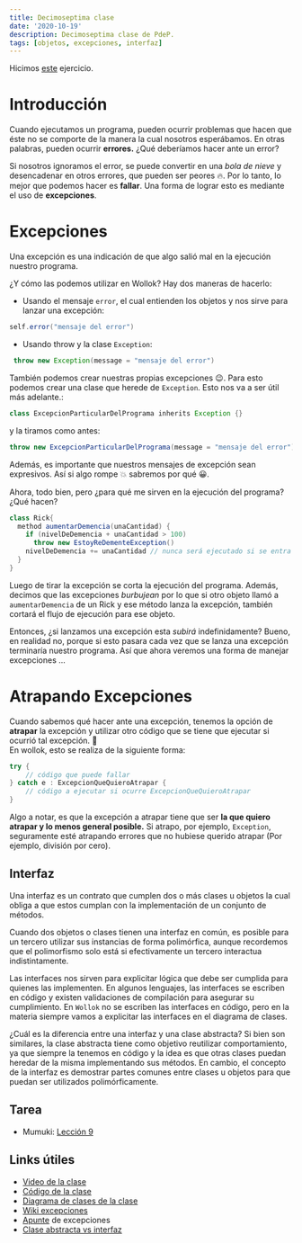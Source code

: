 ```yaml
---
title: Decimoseptima clase
date: '2020-10-19'
description: Decimoseptima clase de PdeP.
tags: [objetos, excepciones, interfaz]
---
```


Hicimos [este](https://docs.google.com/document/d/1YPZMyKI4fFij22QM8QfbDU8pfV78bP7vesl2__HIj64/edit?usp=sharing) ejercicio.

# Introducción

Cuando ejecutamos un programa, pueden ocurrir problemas que hacen que éste no se comporte de la manera la cual nosotros esperábamos. En otras palabras, pueden ocurrir **errores.** ¿Qué deberíamos hacer ante un error?

Si nosotros ignoramos el error, se puede convertir en una _bola de nieve_ y desencadenar en otros errores, que pueden ser peores :fire:. Por lo tanto, lo mejor que podemos hacer es **fallar**. Una forma de lograr esto es mediante el uso de **excepciones**.

# Excepciones

Una excepción es una indicación de que algo salió mal en la ejecución nuestro programa.

¿Y cómo las podemos utilizar en Wollok?
Hay dos maneras de hacerlo:

- Usando el mensaje `error`, el cual entienden los objetos y nos sirve para lanzar una excepción:

```java
self.error("mensaje del error")
```

- Usando throw y la clase `Exception`:

```java
 throw new Exception(message = "mensaje del error")
```

También podemos crear nuestras propias excepciones :wink:. Para esto podemos crear una clase que herede de `Exception`. Esto nos va a ser útil más adelante.:

```java
class ExcepcionParticularDelPrograma inherits Exception {}
```

y la tiramos como antes:

```java
throw new ExcepcionParticularDelPrograma(message = "mensaje del error")
```

Además, es importante que nuestros mensajes de excepción sean expresivos. Así si algo rompe :boom: sabremos por qué :grinning:.

Ahora, todo bien, pero ¿para qué me sirven en la ejecución del programa? ¿Qué hacen?

```java
class Rick{
  method aumentarDemencia(unaCantidad) {
    if (nivelDeDemencia + unaCantidad > 100)
      throw new EstoyReDementeException()
    nivelDeDemencia += unaCantidad // nunca será ejecutado si se entra al if anterior
  }
}
```

Luego de tirar la excepción se corta la ejecución del programa. Además, decimos que las excepciones _burbujean_ por lo que si otro objeto llamó a `aumentarDemencia` de un Rick y ese método lanza la excepción, también cortará el flujo de ejecución para ese objeto.

Entonces, ¿si lanzamos una excepción esta _subirá_ indefinidamente? Bueno, en realidad no, porque si esto pasara cada vez que se lanza una excepción terminaría nuestro programa. Así que ahora veremos una forma de manejar excepciones ...

# Atrapando Excepciones

Cuando sabemos qué hacer ante una excepción, tenemos la opción de **atrapar** la excepción y utilizar otro código que se tiene que ejecutar si ocurrió tal excepción. :confetti_ball:  
En wollok, esto se realiza de la siguiente forma:

```java
try {
	// código que puede fallar
} catch e : ExcepcionQueQuieroAtrapar {
	// código a ejecutar si ocurre ExcepcionQueQuieroAtrapar
}
```

Algo a notar, es que la excepción a atrapar tiene que ser **la que quiero atrapar y lo menos general posible.** Si atrapo, por ejemplo, `Exception`, seguramente esté atrapando errores que no hubiese querido atrapar (Por ejemplo, división por cero).

## Interfaz

Una interfaz es un contrato que cumplen dos o más clases u objetos la cual obliga a que estos cumplan con la implementación de un conjunto de métodos.

Cuando dos objetos o clases tienen una interfaz en común, es posible para un tercero utilizar sus instancias de forma polimórfica, aunque recordemos que el polimorfismo solo está si efectivamente un tercero interactua indistintamente.

Las interfaces nos sirven para explicitar lógica que debe ser cumplida para quienes las implementen. En algunos lenguajes, las interfaces se escriben en código y existen validaciones de compilación para asegurar su cumplimiento. En `Wollok` no se escriben las interfaces en código, pero en la materia siempre vamos a explicitar las interfaces en el diagrama de clases.

¿Cuál es la diferencia entre una interfaz y una clase abstracta? Si bien son similares, la clase abstracta tiene como objetivo reutilizar comportamiento, ya que siempre la tenemos en código y la idea es que otras clases puedan heredar de la misma implementando sus métodos. En cambio, el concepto de la interfaz es demostrar partes comunes entre clases u objetos para que puedan ser utilizados polimórficamente.

## Tarea

- Mumuki: [Lección 9](https://mumuki.io/pdep-utn/lessons/91-programacion-con-objetos-excepciones)

## Links útiles

- [Video de la clase](completar)
- [Código de la clase](https://github.com/pdep-lunes/clase17-objetos-2020)
- [Diagrama de clases de la clase](http://www.plantuml.com/plantuml/png/NP11IiOm44RtEKMMklZ_4uYqAaA5RlG4O_8LWqagauaWhNStiQMKR0BpNdW9qoKXbXoy6gA09pBG_JUYP0RFUb6E4vwm8xgvLLyP5aDBVrN_deJ9Y7xqb99-fk2y8zPBSHjwTUQpZ1O1qJWw-3Yp_1IHo6Sx8Whvmpr0FegY2KRc6YZcID-jbukki47_mORLaAh7Dhxb4C3x8ozWBXyubQ_NzVwq1xNTQ6c7QClg_W00)
- [Wiki excepciones](http://wiki.uqbar.org/wiki/articles/excepciones.html)
- [Apunte](https://docs.google.com/document/d/1T87tmdXv_39RoE_zR7alVFK8TUl-KJYOhdoIsoVTRb4/edit#) de excepciones
- [Clase abstracta vs interfaz](https://wiki.uqbar.org/wiki/articles/clase-abstracta-vs-interfaz.html)